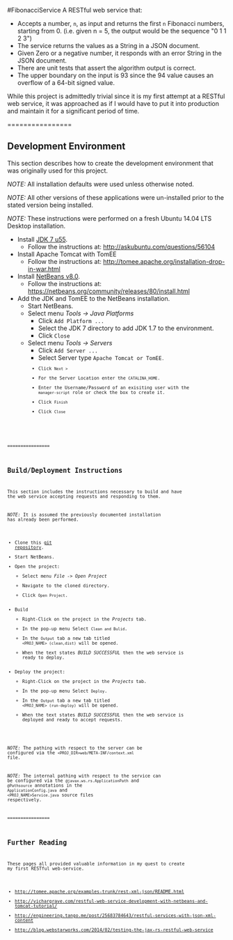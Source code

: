 #FibonacciService
A RESTful web service that:

 - Accepts a number, <code>n</code>, as input and returns the first <code>n</code> Fibonacci numbers, starting from 0.
   (i.e. given n = 5, the output would be the sequence "0 1 1 2 3")
 - The service returns the values as a String in a JSON document.
 - Given Zero or a negative number, it responds with an error String in the JSON document.
 - There are unit tests that assert the algorithm output is correct.
 - The upper boundary on the input is 93 since the 94 value causes an overflow of a 64-bit signed value.

While this project is admittedly trivial since it is my first attempt at a RESTful web service,
it was approached as if I would have to put it into production and maintain it for a significant period of time.

================

## Development Environment

This section describes how to create the development environment that was originally used for this project.

*NOTE:* All installation defaults were used unless otherwise noted.

*NOTE:* All other versions of these applications were un-installed prior to the stated version being installed.

*NOTE:* These instructions were performed on a fresh Ubuntu 14.04 LTS Desktop installation.

 - Install [JDK 7 u55](http://www.oracle.com/technetwork/java/javase/downloads/jdk7-downloads-1880260.html).
    - Follow the instructions at: http://askubuntu.com/questions/56104
 - Install Apache Tomcat with TomEE
    - Follow the instructions at: http://tomee.apache.org/installation-drop-in-war.html
 - Install [NetBeans v8.0]("https://netbeans.org/downloads/").
    - Follow the instructions at: https://netbeans.org/community/releases/80/install.html
 - Add the JDK and TomEE to the NetBeans installation.
    - Start NetBeans.
    - Select menu <i>Tools -> Java Platforms</i>
       - Click <code>Add Platform ...</code>
       - Select the JDK 7 directory to add JDK 1.7 to the environment.
       - Click <code>Close</code>
    - Select menu <i>Tools -> Servers</i>
       - Click <code>Add Server ...</code>
       - Select Server type <code>Apache Tomcat or TomEE<code>.
       - Click <code>Next ></code>
       - For the Server Location enter the <code>CATALINA_HOME</code>.
       - Enter the Username/Password of an exisiting user with the <code>manager-script</code> role or check the box to create it.
       - Click <code>Finish</code>
       - Click <code>Close</code>

================

## Build/Deployment Instructions

This section includes the instructions necessary to build and have the web service accepting requests and responding to them.

*NOTE:* It is assumed the previously documented installation has already been performed.

 - Clone this [git repository](https://github.com/wdsdhei/FibonacciService.git).
 - Start NetBeans.
 - Open the project:
    - Select menu <i>File -> Open Project</i>
    - Navigate to the cloned directory.
    - Click <code>Open Project</code>.
 - Build
    - Right-Click on the project in the <i>Projects</i> tab.
    - In the pop-up menu Select <code>Clean and Bulid</code>.
    - In the <code>Output</code> tab a new tab titled <code>&lt;PROJ_NAME> (clean,dist)</code> will be opened.
    - When the text states <i>BUILD SUCCESSFUL</i> then the web service is ready to deploy.
 - Deploy the project:
    - Right-Click on the project in the <i>Projects</i> tab.
    - In the pop-up menu Select <code>Deploy</code>.
    - In the <code>Output</code> tab a new tab titled <code>&lt;PROJ_NAME> (run-deploy)</code> will be opened.
    - When the text states <i>BUILD SUCCESSFUL</i> then the web service is deployed and ready to accept requests.

*NOTE:* The pathing with respect to the server can be configured via the <code>&lt;PROJ_DIR>web/META-INF/context.xml</code> file.

*NOTE:* The internal pathing with respect to the service can be configured via the <code>@javax.ws.rs.ApplicationPath</code> and <code>@Pathsource</code> annotations in the <code>ApplicationConfig.java</code> and <code>&lt;PROJ_NAME>Service.java</code> source files respectively.

================

## Further Reading

These pages all provided valuable information in my quest to create my first RESTful web-service.

 - http://tomee.apache.org/examples-trunk/rest-xml-json/README.html
 - http://vichargrave.com/restful-web-service-development-with-netbeans-and-tomcat-tutorial/
 - http://engineering.tango.me/post/25683784643/restful-services-with-json-xml-content
 - http://blog.webstarworks.com/2014/02/testing-the-jax-rs-restful-web-service
